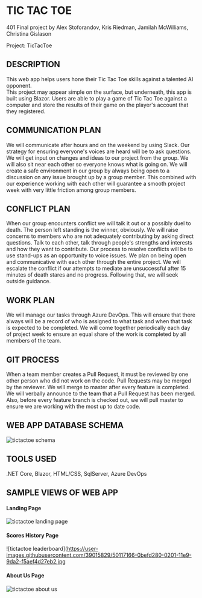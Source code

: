# TIC TAC TOE

401 Final project by Alex Stoforandov, Kris Riedman, Jamilah McWilliams, Christina Gislason

Project: TicTacToe

## DESCRIPTION

This web app helps users hone their Tic Tac Toe skills against a talented AI opponent.  
This project may appear simple on the surface, but underneath, this app is built using Blazor.
Users are able to play a game of Tic Tac Toe against a computer and store 
the results of their game on the player's account that they registered.

## COMMUNICATION PLAN 

We will communicate after hours and on the weekend by using Slack.
Our strategy for ensuring everyone's voices are heard will be to ask questions. 
We will get input on changes and ideas to our project from the group.
We will also sit near each other so everyone knows what is going on.
We will create a safe environment in our group by always being open to a discussion on 
any issue brought up by a group member.  This combined with our experience working with each 
other will guarantee a smooth project week with very little friction among group members.

## CONFLICT PLAN

When our group encounters conflict we will talk it out or a possibly duel to death. 
The person left standing is the winner, obviously.
We will raise concerns to members who are not adequately contributing by asking direct 
questions. Talk to each other, talk through people's strengths and interests and how 
they want to contribute.
Our process to resolve conflicts will be to use stand-ups as an opportunity to voice issues. 
We plan on being open and communicative with each other through the entire project.
We will escalate the conflict if our attempts to mediate are unsuccessful after 15 
minutes of death stares and no progress. Following that, we will seek outside guidance.

## WORK PLAN

We will manage our tasks through Azure DevOps.  This will ensure that there always will be
 a record of who is assigned to what task and when that task is expected to be completed.
  We will come together periodically each day of project week to ensure an equal share of 
  the work is completed by all members of the team. 

## GIT PROCESS

When a team member creates a Pull Request, it must be reviewed by one other person 
who did not work on the code. Pull Requests may be merged by the reviewer. 
 We will merge to master after every feature is completed.  We will verbally announce to the
team that a Pull Request has been merged.  Also, before every feature branch is checked out,
we will pull master to ensure we are working with the most up to date code.

## WEB APP DATABASE SCHEMA
![tictactoe schema](https://user-images.githubusercontent.com/39015829/50115748-2e7fec80-01fd-11e9-9672-4fce0afbfb7d.jpg)</br>


## TOOLS USED 

.NET Core, Blazor, HTML/CSS, SqlServer, Azure DevOps


## SAMPLE VIEWS OF WEB APP   

#### Landing Page
![tictactoe landing page](https://user-images.githubusercontent.com/39015829/50115758-350e6400-01fd-11e9-9a5b-50dcd9a4609f.jpg)</br>

#### Scores History Page
![tictactoe leaderboard](https://user-images.githubusercontent.com/39015829/50117166-0befd280-0201-11e9-9da2-f5aef4d27eb2.jpg</br>
#### About Us Page
![tictactoe about us](https://user-images.githubusercontent.com/39015829/50115757-350e6400-01fd-11e9-95d1-5c6a5b64403a.jpg)</br>
